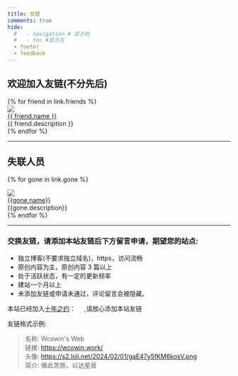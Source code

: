 ```yaml
---
title: 友链
comments: true
hide:
  #   - navigation # 显示右
  #   - toc #显示左
  - footer
  - feedback
---
```


<div class="markdown-content">
    <h2>欢迎加入友链(不分先后)</h2>
</div>

<div class="links-content">
  <div class="link-navigation">
    {% for friend in link.friends %}
    <div class="card">
      <img class="ava" src="{{ friend.avatar }}" />
      <div class="card-header">
        <div>
          <a href="{{ friend.link }}" target="_blank">{{ friend.name }}</a>
        </div>
        <div class="info">
          {{ friend.description }}
        </div>
      </div>
    </div>
    {% endfor %}
  </div>
</div>


<HR style="FILTER: progid:DXImageTransform.Microsoft.Shadow(color:#608DBD,direction:145,strength:15)" width="100%" color=#608DBD SIZE=1>

<div class="markdown-content">
    <h2>失联人员</h2>
</div>
  <div class="links-content"> 
   <div class="link-navigation">

{% for gone in link.gone %}
    <div class="card"> 
     <img class="ava" src="{{gone.avatar}}" /> 
     <div class="card-header"> 
      <div> 
       <a href="{{gone.link}}" target="_blank">{{gone.name}}</a> 
      </div> 
      <div class="info">
       {{gone.description}}
      </div> 
     </div> 
    </div>
{% endfor %}

   </div> 
  </div>
<!-- <div class="card">
   <img class="ava" src="{avatarurl}" />
   <div class="card-header">
      <div>
         <a href="{link}">{name}</a>
      </div>
      <div class="info">{description}</div>
   </div>
</div> -->

<HR style="FILTER: progid:DXImageTransform.Microsoft.Shadow(color:#608DBD,direction:145,strength:15)" width="100%" color=#608DBD SIZE=1>

<div class="markdown-content">
    <h3>交换友链，请添加本站友链后下方留言申请，期望您的站点:</h3>
</div>

- 独立博客(不要求独立域名)，https，访问流畅
- 原创内容为主，原创内容 3 篇以上
- 处于活跃状态，有一定的更新频率
- 建站一个月以上
- 未添加友链或申请未通过，评论留言会被隐藏。

本站已经加入[十年之约](https://www.foreverblog.cn/)：
<a href="https://www.foreverblog.cn/" target="_blank" > <img src="https://img.foreverblog.cn/logo_en_default.png" alt="" style="width:auto;height:16px;"> </a>请放心添加本站友链

友链格式示例:

> 名称: Wcowin's Web  
> 链接: https://wcowin.work/  
> 头像: https://s2.loli.net/2024/02/01/gaE47y5fKM6kosV.png  
> 简介: 循此苦旅，以达星辰
